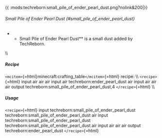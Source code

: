 {{ :mods:techreborn:small_pile_of_ender_pearl_dust.png?nolink&200\|}}

###### Small Pile of Ender Pearl Dust {#small_pile_of_ender_pearl_dust}

-   -   Small Pile of Ender Pearl Dust\*\* is a small dust added by
        TechReborn.

\\\\

##### Recipe

`<mcitem>`{=html}minecraft:crafting_table`</mcitem>`{=html} recipe: \\\\
`<recipe>`{=html} input air air air input air
techreborn:ender_pearl_dust air input air air air output
techreborn:small_pile_of_ender_pearl_dust,4 `</recipe>`{=html} \\\\

##### Usage

`<recipe>`{=html} input techreborn:small_pile_of_ender_pearl_dust
techreborn:small_pile_of_ender_pearl_dust air input
techreborn:small_pile_of_ender_pearl_dust
techreborn:small_pile_of_ender_pearl_dust air input air air air output
techreborn:ender_pearl_dust `</recipe>`{=html}

